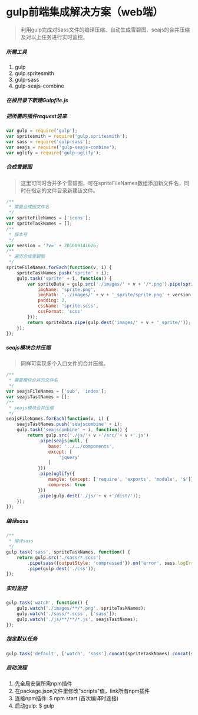 # gulp前端集成解决方案（web端） 
> 利用gulp完成对Sass文件的编译压缩、自动生成雪碧图、seajs的合并压缩及对以上任务进行实时监控。

##### 所需工具
1. gulp
2. gulp.spritesmith
3. gulp-sass
4. gulp-seajs-combine

##### 在根目录下新建Gulpfile.js

##### 把所需的插件request进来
```javascript
var gulp = require('gulp');
var spritesmith = require('gulp.spritesmith');
var sass = require('gulp-sass');
var seajs = require('gulp-seajs-combine');
var uglify = require('gulp-uglify');
```
##### 合成雪碧图
> 这里可同时合并多个雪碧图，可在spriteFileNames数组添加新文件名，同时在指定的文件目录新建该文件。

```javascript
/**
 * 需要合成图文件名
 */
var spriteFileNames = ['icons'];
var spriteTaskNames = [];
/**
 * 版本号
 */
var version = '?v=' + 201609141626;
/**
 * 遍历合成雪碧图
 */
spriteFileNames.forEach(function(v, i) {
	spriteTaskNames.push('sprite' + i);
    gulp.task('sprite' + i, function() {
        var spriteData = gulp.src('./images/' + v + '/*.png').pipe(spritesmith({
            imgName: 'sprite.png',
            imgPath: '../images/' + v + '_sprite/sprite.png' + version,
            padding: 2,
            cssName: 'sprite.scss',
            cssFormat: 'scss'
        }));
        return spriteData.pipe(gulp.dest('images/' + v + '_sprite/'));
    });
});
```
##### seajs模块合并压缩
> 同样可实现多个入口文件的合并压缩。

```javascript
/**
 * 需要模块合并的文件名
 */
var seajsFileNames = ['sub', 'index'];
var seajsTastNames = [];
/**
 * seajs模块合并压缩
 */
seajsFileNames.forEach(function(v, i) {
	seajsTastNames.push('seajscombine' + i);
	gulp.task('seajscombine' + i, function() {
	    return gulp.src('./js/'+ v +'/src/'+ v +'.js')
	        .pipe(seajs(null, {
	        	base: '../../components',
	            except: [
	                'jquery'
	            ]
	        }))
	        .pipe(uglify({
	            mangle: {except: ['require', 'exports', 'module', '$']},
	            compress: true
	        }))
	        .pipe(gulp.dest('./js/'+ v +'/dist/'));
	});	
});
```
##### 编译sass
```javascript
/**
 * 编译sass
 */
gulp.task('sass', spriteTaskNames, function() {
    return gulp.src('./sass/*.scss')
        .pipe(sass({outputStyle: 'compressed'}).on('error', sass.logError))
        .pipe(gulp.dest('./css'));
});
```
##### 实时监控
```javascript
gulp.task('watch', function() {
    gulp.watch('./images/**/*.png', spriteTaskNames);
    gulp.watch('./sass/*.scss', ['sass']);
    gulp.watch('./js/**/**/*.js', seajsTastNames);
});
```
##### 指定默认任务
```javascript
gulp.task('default', ['watch', 'sass'].concat(spriteTaskNames).concat(seajsTastNames));
```
##### 启动流程
1. 先全局安装所需npm插件
2. 在package.json文件里修改"scripts"值，link所有npm插件
3. 连接npm插件: $ npm start (首次编译时连接)
4. 启动gulp: $ gulp